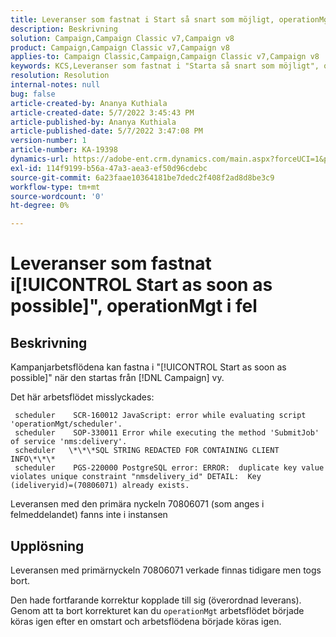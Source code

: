 ```yaml
---
title: Leveranser som fastnat i Start så snart som möjligt, operationMgt i fel
description: Beskrivning
solution: Campaign,Campaign Classic v7,Campaign v8
product: Campaign,Campaign Classic v7,Campaign v8
applies-to: Campaign Classic,Campaign,Campaign Classic v7,Campaign v8
keywords: KCS,Leveranser som fastnat i "Starta så snart som möjligt", operationMgt i fel
resolution: Resolution
internal-notes: null
bug: false
article-created-by: Ananya Kuthiala
article-created-date: 5/7/2022 3:45:43 PM
article-published-by: Ananya Kuthiala
article-published-date: 5/7/2022 3:47:08 PM
version-number: 1
article-number: KA-19398
dynamics-url: https://adobe-ent.crm.dynamics.com/main.aspx?forceUCI=1&pagetype=entityrecord&etn=knowledgearticle&id=d14b53bd-1cce-ec11-a7b5-0022480a8e40
exl-id: 114f9199-b56a-47a3-aea3-ef50d96cdebc
source-git-commit: 6a23faae10364181be7dedc2f408f2ad8d8be3c9
workflow-type: tm+mt
source-wordcount: '0'
ht-degree: 0%

---
```


# Leveranser som fastnat i[!UICONTROL Start as soon as possible]&quot;, operationMgt i fel

## Beskrivning


Kampanjarbetsflödena kan fastna i &quot;[!UICONTROL Start as soon as possible]&quot; när den startas från [!DNL Campaign] vy.



Det här arbetsflödet misslyckades:

```
 scheduler    SCR-160012 JavaScript: error while evaluating script 'operationMgt/scheduler'.
 scheduler    SOP-330011 Error while executing the method 'SubmitJob' of service 'nms:delivery'.
 scheduler   \*\*\*SQL STRING REDACTED FOR CONTAINING CLIENT INFO\*\*\*
 scheduler    PGS-220000 PostgreSQL error: ERROR:  duplicate key value violates unique constraint "nmsdelivery_id" DETAIL:  Key (ideliveryid)=(70806071) already exists.
```

Leveransen med den primära nyckeln 70806071 (som anges i felmeddelandet) fanns inte i instansen


## Upplösning


Leveransen med primärnyckeln 70806071 verkade finnas tidigare men togs bort.

Den hade fortfarande korrektur kopplade till sig (överordnad leverans). Genom att ta bort korrekturet kan du `operationMgt` arbetsflödet började köras igen efter en omstart och arbetsflödena började köras igen.
